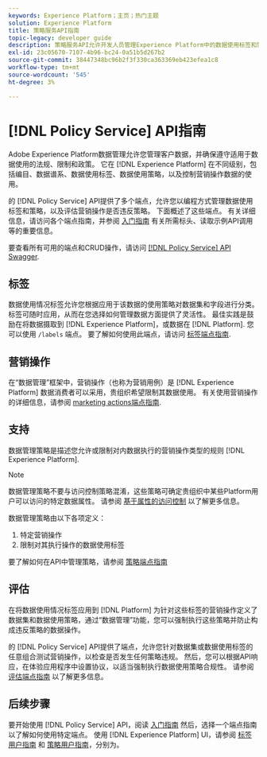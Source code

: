 ```yaml
---
keywords: Experience Platform；主页；热门主题
solution: Experience Platform
title: 策略服务API指南
topic-legacy: developer guide
description: 策略服务API允许开发人员管理Experience Platform中的数据使用标签和策略。 参阅本指南，了解如何使用 API 执行关键操作。
exl-id: 23c05670-7107-4b96-bc24-0a51b5d267b2
source-git-commit: 38447348bc96b2f3f330ca363369eb423efea1c8
workflow-type: tm+mt
source-wordcount: '545'
ht-degree: 3%

---
```


# [!DNL Policy Service] API指南

Adobe Experience Platform数据管理允许您管理客户数据，并确保遵守适用于数据使用的法规、限制和政策。 它在 [!DNL Experience Platform] 在不同级别，包括编目、数据谱系、数据使用标签、数据使用策略，以及控制营销操作数据的使用。

的 [!DNL Policy Service] API提供了多个端点，允许您以编程方式管理数据使用标签和策略，以及评估营销操作是否违反策略。 下面概述了这些端点。 有关详细信息，请访问各个端点指南，并参阅 [入门指南](./getting-started.md) 有关所需标头、读取示例API调用等的重要信息。

要查看所有可用的端点和CRUD操作，请访问 [[!DNL Policy Service] API Swagger](https://www.adobe.io/experience-platform-apis/references/policy-service/).

## 标签

数据使用情况标签允许您根据应用于该数据的使用策略对数据集和字段进行分类。 标签可随时应用，从而在您选择如何管理数据方面提供了灵活性。 最佳实践是鼓励在将数据摄取到 [!DNL Experience Platform]，或数据在 [!DNL Platform]. 您可以使用 `/labels` 端点。 要了解如何使用此端点，请访问 [标签端点指南](./labels.md).

## 营销操作

在“数据管理”框架中，营销操作（也称为营销用例）是 [!DNL Experience Platform] 数据消费者可以采用，贵组织希望限制其数据使用。 有关使用营销操作的详细信息，请参阅 [marketing actions端点指南](./marketing-actions.md).

## 支持

数据管理策略是描述您允许或限制对内数据执行的营销操作类型的规则 [!DNL Experience Platform].

>[!NOTE]
>
>数据管理策略不要与访问控制策略混淆，这些策略可确定贵组织中某些Platform用户可以访问的特定数据属性。 请参阅 [基于属性的访问控制](../../access-control/abac/overview.md) 以了解更多信息。

数据管理策略由以下各项定义：

1. 特定营销操作
1. 限制对其执行操作的数据使用标签

要了解如何在API中管理策略，请参阅 [策略端点指南](./policies.md)

## 评估

在将数据使用情况标签应用到 [!DNL Platform] 为针对这些标签的营销操作定义了数据集和数据使用策略，通过“数据管理”功能，您可以强制执行这些策略并防止构成违反策略的数据操作。

的 [!DNL Policy Service] API提供了端点，允许您针对数据集或数据使用标签的任意组合测试营销操作，以检查是否发生任何策略违规。 然后，您可以根据API响应，在体验应用程序中设置协议，以适当强制执行数据使用策略合规性。 请参阅 [评估端点指南](./evaluation.md) 以了解更多信息。

## 后续步骤

要开始使用 [!DNL Policy Service] API，阅读 [入门指南](./getting-started.md) 然后，选择一个端点指南以了解如何使用特定端点。 使用 [!DNL Experience Platform] UI，请参阅 [标签用户指南](../labels/user-guide.md) 和 [策略用户指南](../policies/user-guide.md)，分别为。
